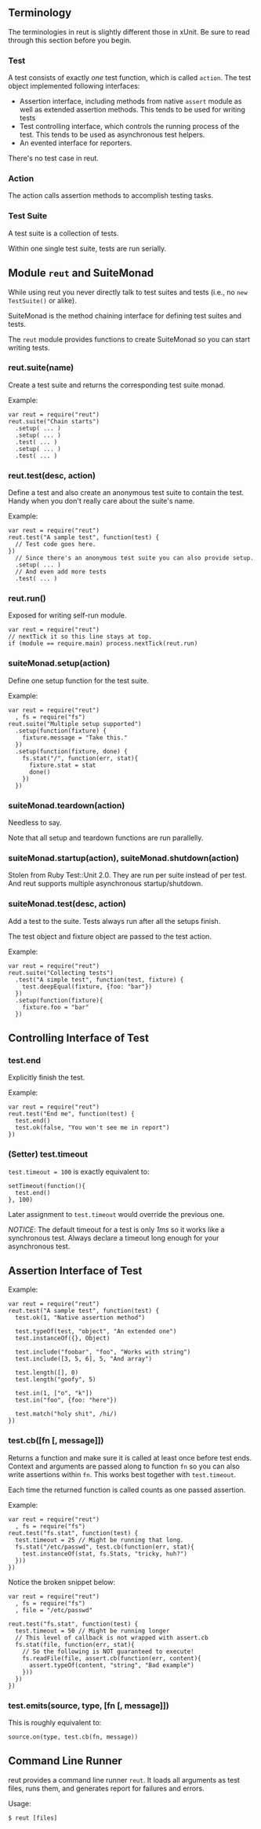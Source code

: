 ## Terminology

The terminologies in reut is slightly different those in xUnit. Be sure to
read through this section before you begin.

### Test

A test consists of exactly _one_ test function, which is called `action`.
The test object implemented following interfaces:

* Assertion interface, including methods from native `assert` module as
  well as extended assertion methods. This tends to be used for writing
  tests
* Test controlling interface, which controls the running process of the
  test. This tends to be used as asynchronous test helpers.
* An evented interface for reporters.

There's no test case in reut.

### Action

The action calls assertion methods to accomplish testing tasks.

### Test Suite

A test suite is a collection of tests.

Within one single test suite, tests are run serially.

## Module `reut` and SuiteMonad

While using reut you never directly talk to test suites and tests (i.e., no
`new TestSuite()` or alike).

SuiteMonad is the method chaining interface for defining test suites and
tests.

The `reut` module provides functions to create SuiteMonad so you can start
writing tests.

### reut.suite(name)

Create a test suite and returns the corresponding test suite monad.

Example:

    var reut = require("reut")
    reut.suite("Chain starts")
      .setup( ... )
      .setup( ... )
      .test( ... )
      .setup( ... )
      .test( ... )

### reut.test(desc, action)

Define a test and also create an anonymous test suite to contain the test.
Handy when you don't really care about the suite's name.

Example:

    var reut = require("reut")
    reut.test("A sample test", function(test) {
      // Test code goes here.
    })
      // Since there's an anonymous test suite you can also provide setup.
      .setup( ... )
      // And even add more tests
      .test( ... )

### reut.run()

Exposed for writing self-run module.

    var reut = require("reut")
    // nextTick it so this line stays at top.
    if (module == require.main) process.nextTick(reut.run)

### suiteMonad.setup(action)

Define one setup function for the test suite.

Example:

    var reut = require("reut")
      , fs = require("fs")
    reut.suite("Multiple setup supported")
      .setup(function(fixture) {
        fixture.message = "Take this."
      })
      .setup(function(fixture, done) {
        fs.stat("/", function(err, stat){
          fixture.stat = stat
          done()
        })
      })

### suiteMonad.teardown(action)

Needless to say.

Note that all setup and teardown functions are run parallelly.

### suiteMonad.startup(action), suiteMonad.shutdown(action)

Stolen from Ruby Test::Unit 2.0. They are run per suite instead of per
test. And reut supports multiple asynchronous startup/shutdown.

### suiteMonad.test(desc, action)

Add a test to the suite. Tests always run after all the setups finish.

The test object and fixture object are passed to the test action.

Example:

    var reut = require("reut")
    reut.suite("Collecting tests")
      .test("A simple test", function(test, fixture) {
        test.deepEqual(fixture, {foo: "bar"})
      })
      .setup(function(fixture){
        fixture.foo = "bar"
      })

## Controlling Interface of Test

### test.end

Explicitly finish the test.

Example:

    var reut = require("reut")
    reut.test("End me", function(test) {
      test.end()
      test.ok(false, "You won't see me in report")
    })

### (Setter) test.timeout

`test.timeout = 100` is exactly equivalent to:

    setTimeout(function(){
      test.end()
    }, 100)

Later assignment to `test.timeout` would override the previous one.

_NOTICE_: The default timeout for a test is only _1ms_ so it works like a
synchronous test. Always declare a timeout long enough for your
asynchronous test.

## Assertion Interface of Test

Example:

    var reut = require("reut")
    reut.test("A sample test", function(test) {
      test.ok(1, "Native assertion method")

      test.typeOf(test, "object", "An extended one")
      test.instanceOf({}, Object)

      test.include("foobar", "foo", "Works with string")
      test.include([3, 5, 6], 5, "And array")

      test.length([], 0)
      test.length("goofy", 5)

      test.in(1, ["o", "k"])
      test.in("foo", {foo: "here"})

      test.match("holy shit", /hi/)
    })

### test.cb([fn [, message]])

Returns a function and make sure it is called at least once before test
ends.  Context and arguments are passed along to function `fn` so you can
also write assertions within `fn`. This works best together with
`test.timeout`.

Each time the returned function is called counts as one passed assertion.

Example:

    var reut = require("reut")
      , fs = require("fs")
    reut.test("fs.stat", function(test) {
      test.timeout = 25 // Might be running that long.
      fs.stat("/etc/passwd", test.cb(function(err, stat){
        test.instanceOf(stat, fs.Stats, "tricky, huh?")
      }))
    })

Notice the broken snippet below:

    var reut = require("reut")
      , fs = require("fs")
      , file = "/etc/passwd"

    reut.test("fs.stat", function(test) {
      test.timeout = 50 // Might be running longer
      // This level of callback is not wrapped with assert.cb
      fs.stat(file, function(err, stat){
        // So the following is NOT guaranteed to execute!
        fs.readFile(file, assert.cb(function(err, content){
          assert.typeOf(content, "string", "Bad example")
        }))
      })
    })

### test.emits(source, type, [fn [, message]])

This is roughly equivalent to:

    source.on(type, test.cb(fn, message))

## Command Line Runner

reut provides a command line runner `reut`. It loads all arguments as test
files, runs them, and generates report for failures and errors.

Usage:

    $ reut [files]
